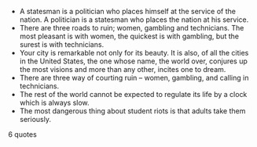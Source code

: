  - A statesman is a politician who places himself at the service of the nation. A politician is a statesman who places the nation at his service.
 - There are three roads to ruin; women, gambling and technicians. The most pleasant is with women, the quickest is with gambling, but the surest is with technicians.
 - Your city is remarkable not only for its beauty. It is also, of all the cities in the United States, the one whose name, the world over, conjures up the most visions and more than any other, incites one to dream.
 - There are three way of courting ruin – women, gambling, and calling in technicians.
 - The rest of the world cannot be expected to regulate its life by a clock which is always slow.
 - The most dangerous thing about student riots is that adults take them seriously.

6 quotes